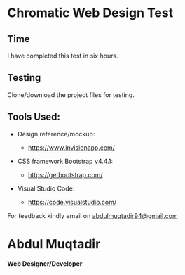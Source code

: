 # Chromatic Web Design Test 

## Time
I have completed this test in six hours. 

## Testing
Clone/download the project files for testing.   

## Tools Used: 

* Design reference/mockup: 
  * https://www.invisionapp.com/

* CSS framework Bootstrap v4.4.1: 
  * https://getbootstrap.com/  

* Visual Studio Code: 
  * https://code.visualstudio.com/

For feedback kindly email on [abdulmuqtadir94@gmail.com](mailto:abdulmuqtadir94@gmail.com)

# Abdul Muqtadir
#### Web Designer/Developer
